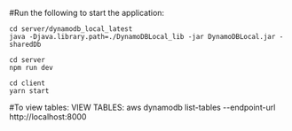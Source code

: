 #Run the following to start the application:

```
cd server/dynamodb_local_latest
java -Djava.library.path=./DynamoDBLocal_lib -jar DynamoDBLocal.jar -sharedDb
```

```
cd server
npm run dev
```

```
cd client
yarn start
```

#To view tables:
VIEW TABLES: aws dynamodb list-tables --endpoint-url http://localhost:8000